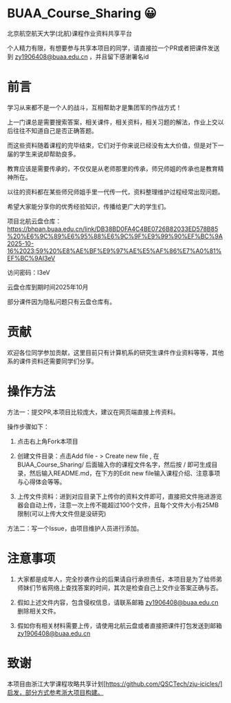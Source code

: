 # BUAA_Course_Sharing 😀
北京航空航天大学(北航)课程作业资料共享平台

个人精力有限，有想要参与共享本项目的同学，请直接拉一个PR或者把课件发送到 zy1906408@buaa.edu.cn ，并且留下感谢署名id

# 前言
学习从来都不是一个人的战斗，互相帮助才是集团军的作战方式！

上一门课总是需要搜索答案，相关课件，相关资料，相关习题的解法，作业上交以后往往不知道自己是否正确答题。

而这些资料随着课程的完毕结束，它们对于你来说已经没有太大价值，但是对下一届的学生来说却帮助良多。

教育应该是需要传承的，不仅仅是从老师那里的传承，师兄师姐的传承也是教育精神所在。

以往的资料都在某些师兄师姐手里一代传一代，资料整理维护过程经常出现问题。

希望大家能分享你的优秀经验知识，传播给更广大的学生们。

项目北航云盘仓库：
https://bhpan.buaa.edu.cn/link/DB38BD0FA4C4BE0726B82033ED578B85%20%E6%9C%89%E6%95%88%E6%9C%9F%E9%99%90%EF%BC%9A2025-10-16%2023:59%20%E8%AE%BF%E9%97%AE%E5%AF%86%E7%A0%81%EF%BC%9AI3eV

访问密码：I3eV

云盘仓库到期时间2025年10月

部分课件因为隐私问题只有云盘仓库有。

# 贡献
欢迎各位同学参加贡献，这里目前只有计算机系的研究生课件作业资料等等，其他系的课件资料还需要同学们分享。

# 操作方法
方法一：提交PR,本项目比较庞大，建议在网页端直接上传资料。

操作步骤如下：

1. 点击右上角Fork本项目

2. 创建文件目录：点击Add file - > Create new file , 在 BUAA_Course_Sharing/ 后面输入你的课程文件名字，然后按 / 即可生成目录，然后输入README.md，在下方的Edit new file输入课程介绍、注意事项与心得体会等等。

3. 上传文件资料：进到对应目录下上传你的资料文件即可，直接把文件拖进游览器会自动上传，注意一次上传不能超过100个文件，且每个文件大小有25MB限制(可以上传大文件但是没研究)

方法二：写一个Issue，由项目维护人员进行添加。


# 注意事项
1. 大家都是成年人，完全抄袭作业的后果请自行承担责任，本项目是为了给师弟师妹们节省网络上查找答案的时间，其次是检查自己上交作业答案正确与否。

2. 假如上述文件内容，包含侵权信息，请联系邮箱   zy1906408@buaa.edu.cn   删除相关文件。

3. 假如你有相关材料需要上传，请使用北航云盘或者直接把课件打包发送到邮箱   zy1906408@buaa.edu.cn

# 致谢
本项目由浙江大学课程攻略共享计划[https://github.com/QSCTech/zju-icicles/]启发，部分方式参考浙大项目构建。
